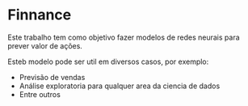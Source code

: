 # Finnance

Este trabalho tem como objetivo fazer modelos de redes neurais para prever valor de ações.


Esteb modelo pode ser util em diversos casos, por exemplo:
* Previsão de vendas
* Análise exploratoria para qualquer area da ciencia de dados
* Entre outros
